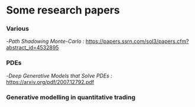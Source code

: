 # Some research papers

### Various
-*Path Shadowing Monte-Carlo :*  https://papers.ssrn.com/sol3/papers.cfm?abstract_id=4532895
### PDEs
-*Deep Generative Models that Solve PDEs :* https://arxiv.org/pdf/2007.12792.pdf

### Generative modelling in quantitative trading
